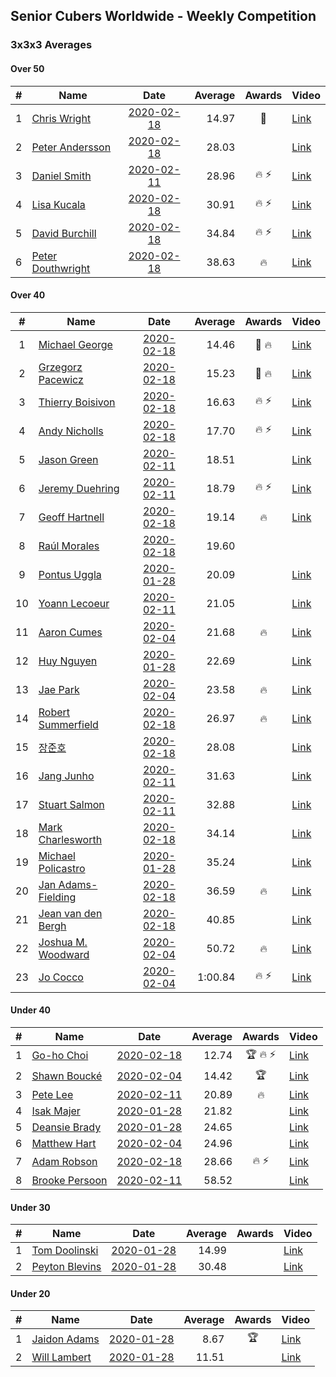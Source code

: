 ## Senior Cubers Worldwide - Weekly Competition
### 3x3x3 Averages

#### Over 50

| # | Name | Date | Average | Awards | Video |
| :--: | -- | :--: | --: | :--: | -- |
| 1 | [Chris Wright](../persons/chris_wright.md) | [2020-02-18](2020-02-18.md) | 14.97 | 🥈 | [Link](https://www.facebook.com/events/2558750947697073/permalink/2563823887189779/) |
| 2 | [Peter Andersson](../persons/peter_andersson.md) | [2020-02-18](2020-02-18.md) | 28.03 |  | [Link](https://www.facebook.com/events/2558750947697073/permalink/2563790660526435/) |
| 3 | [Daniel Smith](../persons/daniel_smith.md) | [2020-02-11](2020-02-11.md) | 28.96 | 🔥 ⚡ | [Link](https://www.facebook.com/events/616423959107229/permalink/618093752273583/) |
| 4 | [Lisa Kucala](../persons/lisa_kucala.md) | [2020-02-18](2020-02-18.md) | 30.91 | 🔥 ⚡ | [Link](https://www.facebook.com/events/2558750947697073/permalink/2561750364063798/) |
| 5 | [David Burchill](../persons/david_burchill.md) | [2020-02-18](2020-02-18.md) | 34.84 | 🔥 ⚡ | [Link](https://www.facebook.com/events/2558750947697073/permalink/2563602730545228/) |
| 6 | [Peter Douthwright](../persons/peter_douthwright.md) | [2020-02-18](2020-02-18.md) | 38.63 | 🔥 | [Link](https://www.facebook.com/events/2558750947697073/permalink/2563798140525687/) |

#### Over 40

| # | Name | Date | Average | Awards | Video |
| :--: | -- | :--: | --: | :--: | -- |
| 1 | [Michael George](../persons/michael_george.md) | [2020-02-18](2020-02-18.md) | 14.46 | 🥇 🔥 | [Link](https://www.facebook.com/events/2558750947697073/permalink/2559747680930733/) |
| 2 | [Grzegorz Pacewicz](../persons/grzegorz_pacewicz.md) | [2020-02-18](2020-02-18.md) | 15.23 | 🥉 🔥 | [Link](https://www.facebook.com/events/2558750947697073/permalink/2559926517579516/) |
| 3 | [Thierry Boisivon](../persons/thierry_boisivon.md) | [2020-02-18](2020-02-18.md) | 16.63 | 🔥 ⚡ | [Link](https://www.facebook.com/events/2558750947697073/permalink/2561495007422667/) |
| 4 | [Andy Nicholls](../persons/andy_nicholls.md) | [2020-02-18](2020-02-18.md) | 17.70 | 🔥 ⚡ | [Link](https://www.facebook.com/events/2558750947697073/permalink/2559165057655662/) |
| 5 | [Jason Green](../persons/jason_green.md) | [2020-02-11](2020-02-11.md) | 18.51 |  | [Link](https://www.facebook.com/events/616423959107229/permalink/621424961940462/) |
| 6 | [Jeremy Duehring](../persons/jeremy_duehring.md) | [2020-02-11](2020-02-11.md) | 18.79 | 🔥 ⚡ | [Link](https://www.facebook.com/events/616423959107229/permalink/618639688885656/) |
| 7 | [Geoff Hartnell](../persons/geoff_hartnell.md) | [2020-02-18](2020-02-18.md) | 19.14 | 🔥 | [Link](https://www.facebook.com/events/2558750947697073/permalink/2563272783911556/) |
| 8 | [Raúl Morales](../persons/raul_morales.md) | [2020-02-18](2020-02-18.md) | 19.60 |  | |
| 9 | [Pontus Uggla](../persons/pontus_uggla.md) | [2020-01-28](2020-01-28.md) | 20.09 |  | [Link](https://www.facebook.com/pontusuggla/videos/10156642116836576/) |
| 10 | [Yoann Lecoeur](../persons/yoann_lecoeur.md) | [2020-02-11](2020-02-11.md) | 21.05 |  | [Link](https://www.facebook.com/events/616423959107229/permalink/616850075731284/) |
| 11 | [Aaron Cumes](../persons/aaron_cumes.md) | [2020-02-04](2020-02-04.md) | 21.68 | 🔥 | [Link](https://www.facebook.com/groups/1604105099735401/permalink/2133654140113825/) |
| 12 | [Huy Nguyen](../persons/huy_nguyen.md) | [2020-01-28](2020-01-28.md) | 22.69 |  | [Link](https://www.facebook.com/100000926461779/videos/3674895662551280/) |
| 13 | [Jae Park](../persons/jae_park.md) | [2020-02-04](2020-02-04.md) | 23.58 | 🔥 | [Link](https://www.facebook.com/groups/1604105099735401/permalink/2135450339934205/) |
| 14 | [Robert Summerfield](../persons/robert_summerfield.md) | [2020-02-18](2020-02-18.md) | 26.97 | 🔥 | [Link](https://www.facebook.com/events/2558750947697073/permalink/2559037207668447/) |
| 15 | [장준호](../persons/장준호.md) | [2020-02-18](2020-02-18.md) | 28.08 |  | [Link](https://www.facebook.com/events/2558750947697073/permalink/2563702233868611/) |
| 16 | [Jang Junho](../persons/jang_junho.md) | [2020-02-11](2020-02-11.md) | 31.63 |  | [Link](https://www.facebook.com/events/616423959107229/permalink/618758058873819/) |
| 17 | [Stuart Salmon](../persons/stuart_salmon.md) | [2020-02-11](2020-02-11.md) | 32.88 |  | [Link](https://www.facebook.com/events/616423959107229/permalink/621286958620929/) |
| 18 | [Mark Charlesworth](../persons/mark_charlesworth.md) | [2020-02-18](2020-02-18.md) | 34.14 |  | [Link](https://www.facebook.com/events/2558750947697073/permalink/2562987523940082/) |
| 19 | [Michael Policastro](../persons/michael_policastro.md) | [2020-01-28](2020-01-28.md) | 35.24 |  | [Link](https://www.facebook.com/100008831955388/videos/2261201300850913/) |
| 20 | [Jan Adams-Fielding](../persons/jan_adams-fielding.md) | [2020-02-18](2020-02-18.md) | 36.59 | 🔥 | [Link](https://www.facebook.com/events/2558750947697073/permalink/2563191537253014/) |
| 21 | [Jean van den Bergh](../persons/jean_van_den_bergh.md) | [2020-02-18](2020-02-18.md) | 40.85 |  | [Link](https://www.facebook.com/events/2558750947697073/permalink/2564174693821365/) |
| 22 | [Joshua M. Woodward](../persons/joshua_m._woodward.md) | [2020-02-04](2020-02-04.md) | 50.72 | 🔥 | [Link](https://www.facebook.com/joshua.m.woodward.9/videos/10157593929510342/) |
| 23 | [Jo Cocco](../persons/jo_cocco.md) | [2020-02-04](2020-02-04.md) | 1:00.84 | 🔥 ⚡ | [Link](https://www.facebook.com/JoCocco/videos/10156810258257109/) |

#### Under 40

| # | Name | Date | Average | Awards | Video |
| :--: | -- | :--: | --: | :--: | -- |
| 1 | [Go-ho Choi](../persons/go-ho_choi.md) | [2020-02-18](2020-02-18.md) | 12.74 | 🏆 🔥 ⚡ | [Link](https://www.facebook.com/events/1618332754973681/permalink/1618631721610451/) |
| 2 | [Shawn Boucké](../persons/shawn_boucke.md) | [2020-02-04](2020-02-04.md) | 14.42 | 🏆 | [Link](https://www.facebook.com/ShawnBoucke/videos/3054435071234922/) |
| 3 | [Pete Lee](../persons/pete_lee.md) | [2020-02-11](2020-02-11.md) | 20.89 | 🔥 | [Link](https://www.facebook.com/events/616423959107229/permalink/619925258757099/) |
| 4 | [Isak Majer](../persons/isak_majer.md) | [2020-01-28](2020-01-28.md) | 21.82 |  | [Link](https://www.facebook.com/isak.majer/videos/3126688177556268/) |
| 5 | [Deansie Brady](../persons/deansie_brady.md) | [2020-01-28](2020-01-28.md) | 24.65 |  | [Link](https://www.facebook.com/Magnacube.askme/videos/1047021635647834/) |
| 6 | [Matthew Hart](../persons/matthew_hart.md) | [2020-02-04](2020-02-04.md) | 24.96 |  | [Link](https://www.facebook.com/bazosoft/videos/10221648844229649/) |
| 7 | [Adam Robson](../persons/adam_robson.md) | [2020-02-18](2020-02-18.md) | 28.66 | 🔥 ⚡ | [Link](https://www.facebook.com/events/2558750947697073/permalink/2562510477321120/) |
| 8 | [Brooke Persoon](../persons/brooke_persoon.md) | [2020-02-11](2020-02-11.md) | 58.52 |  | [Link](https://www.facebook.com/events/616423959107229/permalink/621392298610395/) |

#### Under 30

| # | Name | Date | Average | Awards | Video |
| :--: | -- | :--: | --: | :--: | -- |
| 1 | [Tom Doolinski](../persons/tom_doolinski.md) | [2020-01-28](2020-01-28.md) | 14.99 |  | [Link](https://www.facebook.com/tom.dooley.35175/videos/1479385075550710/) |
| 2 | [Peyton Blevins](../persons/peyton_blevins.md) | [2020-01-28](2020-01-28.md) | 30.48 |  | [Link](https://www.facebook.com/TheNewProcess/videos/3093917170665620/) |

#### Under 20

| # | Name | Date | Average | Awards | Video |
| :--: | -- | :--: | --: | :--: | -- |
| 1 | [Jaidon Adams](../persons/jaidon_adams.md) | [2020-01-28](2020-01-28.md) | 8.67 | 🏆 | [Link](https://www.facebook.com/jaidon.adams.1/videos/2562434104083122/) |
| 2 | [Will Lambert](../persons/will_lambert.md) | [2020-01-28](2020-01-28.md) | 11.51 |  | [Link](https://www.facebook.com/Willislwynlambert/videos/10221470476215884/) |


<!-- Global site tag (gtag.js) - Google Analytics -->
<script async src="https://www.googletagmanager.com/gtag/js?id=UA-86348435-3"></script>
<script>window.dataLayer = window.dataLayer || []; function gtag() {dataLayer.push(arguments);} gtag('js', new Date()); gtag('config', 'UA-86348435-3');</script>
